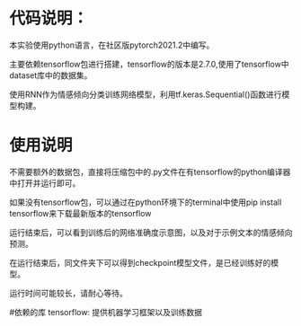 #  代码说明：
本实验使用python语言，在社区版pytorch2021.2中编写。

主要依赖tensorflow包进行搭建，tensorflow的版本是2.7.0,使用了tensorflow中dataset库中的数据集。

使用RNN作为情感倾向分类训练网络模型，利用tf.keras.Sequential()函数进行模型构建。

#  使用说明
不需要额外的数据包，直接将压缩包中的.py文件在有tensorflow的python编译器中打开并运行即可。

如果没有tensorflow包，可以通过在python环境下的terminal中使用pip install tensorflow来下载最新版本的tensorflow

运行结束后，可以看到训练后的网络准确度示意图，以及对于示例文本的情感倾向预测。

在运行结束后，同文件夹下可以得到checkpoint模型文件，是已经训练好的模型。

运行时间可能较长，请耐心等待。

#依赖的库
tensorflow: 提供机器学习框架以及训练数据
